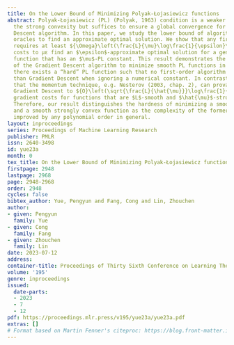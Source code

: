 ```yaml
---
title: On the Lower Bound of Minimizing Polyak-Łojasiewicz functions
abstract: Polyak-Łojasiewicz (PL) (Polyak, 1963) condition is a weaker condition than
  the strong convexity but suffices to ensure a global convergence for the Gradient
  Descent algorithm. In this paper, we study the lower bound of algorithms using first-order
  oracles to find an approximate optimal solution. We show that any first-order algorithm
  requires at least ${\Omega}\left(\frac{L}{\mu}\log\frac{1}{\epsilon}\right)$ gradient
  costs to με find an $\epsilon$-approximate optimal solution for a general $L$-smooth
  function that has an $\mu$-PL constant. This result demonstrates the optimality
  of the Gradient Descent algorithm to minimize smooth PL functions in the sense that
  there exists a “hard” PL function such that no first-order algorithm can be faster
  than Gradient Descent when ignoring a numerical constant. In contrast, it is well-known
  that the momentum technique, e.g. Nesterov (2003, chap. 2), can provably accelerate
  Gradient Descent to ${O}\left(\sqrt{\frac{L}{\hat{\mu}}}\log\frac{1}{\epsilon}\right)$
  gradient costs for functions that are $L$-smooth and $\hat{\mu}$-strongly convex.
  Therefore, our result distinguishes the hardness of minimizing a smooth PL function
  and a smooth strongly convex function as the complexity of the former cannot be
  improved by any polynomial order in general.
layout: inproceedings
series: Proceedings of Machine Learning Research
publisher: PMLR
issn: 2640-3498
id: yue23a
month: 0
tex_title: On the Lower Bound of Minimizing Polyak-Łojasiewicz functions
firstpage: 2948
lastpage: 2968
page: 2948-2968
order: 2948
cycles: false
bibtex_author: Yue, Pengyun and Fang, Cong and Lin, Zhouchen
author:
- given: Pengyun
  family: Yue
- given: Cong
  family: Fang
- given: Zhouchen
  family: Lin
date: 2023-07-12
address: 
container-title: Proceedings of Thirty Sixth Conference on Learning Theory
volume: '195'
genre: inproceedings
issued:
  date-parts:
  - 2023
  - 7
  - 12
pdf: https://proceedings.mlr.press/v195/yue23a/yue23a.pdf
extras: []
# Format based on Martin Fenner's citeproc: https://blog.front-matter.io/posts/citeproc-yaml-for-bibliographies/
---
```

